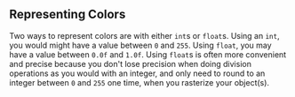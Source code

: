 ## Representing Colors
Two ways to represent colors are with either `int`s or `float`s. Using an `int`, you would might have a value between `0` and `255`. Using `float`, you may have a value between `0.0f` and `1.0f`. Using `float`s is often more convenient and precise because you don't lose precision when doing division operations as you would with an integer, and only need to round to an integer between `0` and `255` one time, when you rasterize your object(s).
